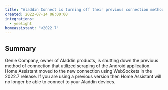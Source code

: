 ```yaml
---
title: "Aladdin Connect is turning off their previous connection method"
created: 2022-07-14 06:00:00
integrations:
  - yeelight
homeassistant: "<2022.7"
---
```


## Summary

Genie Company, owner of Aladdin products, is shutting down the previous method of connection that utilized scraping of the Android application. Home Assistant moved to the new connection using WebSockets in the 2022.7 release. If you are using a previous version then Home Assistant will no longer be able to connect to your Aladdin devices.

